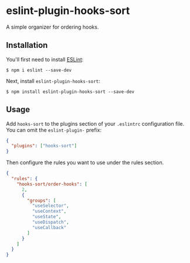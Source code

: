 # eslint-plugin-hooks-sort

A simple organizer for ordering hooks.

## Installation

You'll first need to install [ESLint](http://eslint.org):

```
$ npm i eslint --save-dev
```

Next, install `eslint-plugin-hooks-sort`:

```
$ npm install eslint-plugin-hooks-sort --save-dev
```

## Usage

Add `hooks-sort` to the plugins section of your `.eslintrc` configuration file. You can omit the `eslint-plugin-` prefix:

```json
{
  "plugins": ["hooks-sort"]
}
```

Then configure the rules you want to use under the rules section.

```json
{
  "rules": {
    "hooks-sort/order-hooks": [
      2,
      {
        "groups": [
          "useSelector",
          "useContext",
          "useState",
          "useDispatch",
          "useCallback"
        ]
      }
    ]
  }
}
```
